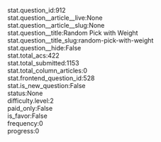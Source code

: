 stat.question_id:912  
stat.question__article__live:None  
stat.question__article__slug:None  
stat.question__title:Random Pick with Weight  
stat.question__title_slug:random-pick-with-weight  
stat.question__hide:False  
stat.total_acs:422  
stat.total_submitted:1153  
stat.total_column_articles:0  
stat.frontend_question_id:528  
stat.is_new_question:False  
status:None  
difficulty.level:2  
paid_only:False  
is_favor:False  
frequency:0  
progress:0  
